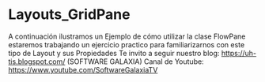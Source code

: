 # Layouts_GridPane
A continuación ilustramos un Ejemplo de cómo utilizar la clase FlowPane estaremos trabajando un ejercicio practico para familiarizarnos con este tipo de Layout y sus Propiedades  Te invito a seguir nuestro blog: https://uh-tis.blogspot.com/ (SOFTWARE GALAXIA) Canal de Youtube: https://www.youtube.com/SoftwareGalaxiaTV
